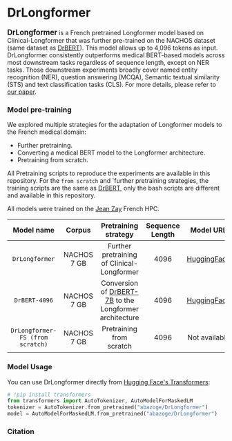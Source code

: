 # DrLongformer

<span style="font-size:larger;">**DrLongformer**</span> is a French pretrained Longformer model based on Clinical-Longformer that was further pre-trained on the NACHOS dataset (same dataset as [DrBERT](https://github.com/qanastek/DrBERT)). This model allows up to 4,096 tokens as input. DrLongformer consistently outperforms medical BERT-based models across most downstream tasks regardless of sequence length, except on NER tasks. Those downstream experiments broadly cover named entity recognition (NER), question answering (MCQA), Semantic textual similarity (STS) and text classification tasks (CLS). For more details, please refer to [our paper]().

### Model pre-training
We explored multiple strategies for the adaptation of Longformer models to the French medical domain:
- Further pretraining. 
- Converting a medical BERT model to the Longformer architecture.
- Pretraining from scratch.

All Pretraining scripts to reproduce the experiments are available in this repository.
For the `from scratch` and `further pretraining strategies, the training scripts are the same as [DrBERT](https://github.com/qanastek/DrBERT), only the bash scripts are different and available in this repository.

All models were trained on the [Jean Zay](http://www.idris.fr/jean-zay/) French HPC.

| Model name | Corpus | Pretraining strategy | Sequence Length | Model URL |
| :------:       | :---: |  :---: | :---: | :---: |
| `DrLongformer` | NACHOS 7 GB  | Further pretraining of Clinical-Longformer | 4096 | [HuggingFace](https://huggingface.co/abazoge/DrLongformer) |
| `DrBERT-4096` | NACHOS 7 GB  | Conversion of [DrBERT-7B](https://huggingface.co/Dr-BERT/DrBERT-7GB) to the Longformer architecture | 4096 | [HuggingFace](https://huggingface.co/abazoge/DrBERT-4096) |
| `DrLongformer-FS (from scratch)` | NACHOS 7 GB  | Pretraining from scratch | 4096 | Not available |


### Model Usage
You can use DrLongformer directly from [Hugging Face's Transformers](https://github.com/huggingface/transformers):
```python
# !pip install transformers
from transformers import AutoTokenizer, AutoModelForMaskedLM
tokenizer = AutoTokenizer.from_pretrained("abazoge/DrLongformer")
model = AutoModelForMaskedLM.from_pretrained("abazoge/DrLongformer")
```

### Citation
```

```
